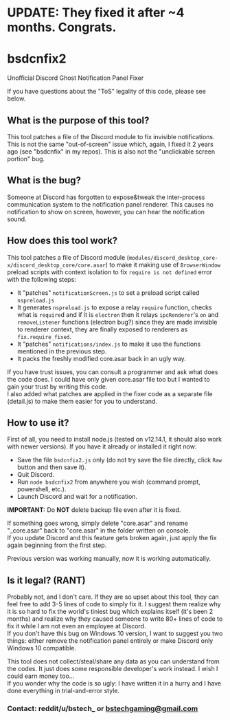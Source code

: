 # UPDATE: They fixed it after ~4 months. Congrats.
# bsdcnfix2
Unofficial Discord Ghost Notification Panel Fixer

If you have questions about the "ToS" legality of this code, please see below.

## What is the purpose of this tool?

This tool patches a file of the Discord module to fix invisible notifications.
This is not the same "out-of-screen" issue which, again, I fixed it 2 years ago (see "bsdcnfix" in my repos).
This is also not the "unclickable screen portion" bug.

## What is the bug?

Someone at Discord has forgotten to expose&tweak the inter-process communication system to the notification panel renderer. This causes no notification to show on screen, however, you can hear the notification sound.

## How does this tool work?

This tool patches a file of Discord module (`modules/discord_desktop_core-x/discord_desktop_core/core.asar`) to make it making use of `BrowserWindow` preload scripts with context isolation to fix `require is not defined` error with the following steps:

- It "patches" `notificationScreen.js` to set a preload script called `nspreload.js`
- It generates `nspreload.js` to expose a relay `require` function, checks what is `require`d and if it is `electron` then it relays `ipcRenderer`'s `on` and `removeListener` functions (electron bug?) since they are made invisible to renderer context, they are finally exposed to renderers as `fix.require_fixed`.
- It "patches" `notifications/index.js` to make it use the functions mentioned in the previous step.
- It packs the freshly modified core.asar back in an ugly way.

If you have trust issues, you can consult a programmer and ask what does the code does. I could have only given core.asar file too but I wanted to gain your trust by writing this code.  
I also added what patches are applied in the fixer code as a separate file (detail.js) to make them easier for you to understand.

## How to use it?

First of all, you need to install node.js (tested on v12.14.1, it should also work with newer versions). If you have it already or installed it right now:

- Save the file `bsdcnfix2.js` only (do not try save the file directly, click `Raw` button and then save it).
- Quit Discord.
- Run `node bsdcnfix2` from anywhere you wish (command prompt, powershell, etc.).
- Launch Discord and wait for a notification.

__IMPORTANT:__ Do __NOT__ delete backup file even after it is fixed.

If something goes wrong, simply delete "core.asar" and rename "\_core.asar" back to "core.asar" in the folder written on console.  
If you update Discord and this feature gets broken again, just apply the fix again beginning from the first step.

Previous version was working manually, now it is working automatically.

## Is it legal? (RANT)

Probably not, and I don't care. If they are so upset about this tool, they can feel free to add 3-5 lines of code to simply fix it. I suggest them realize why it is so hard to fix the world's tiniest bug which explains itself (it's been 2 months) and realize why they caused someone to write 80+ lines of code to fix it while I am not even an employee at Discord.  
If you don't have this bug on Windows 10 version, I want to suggest you two things: either remove the notification panel entirely or make Discord only Windows 10 compatible.  

This tool does not collect/steal/share any data as you can understand from the codes. It just does some responsible developer's work instead. I wish I could earn money too...  
If you wonder why the code is so ugly: I have written it in a hurry and I have done everything in trial-and-error style.

### Contact: reddit/u/bstech_ or bstechgaming@gmail.com
